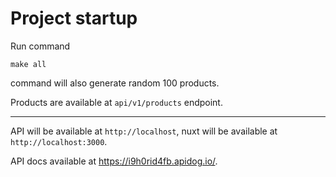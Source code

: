 # Project startup

Run command

`make all`

command will also generate random 100 products.

Products are available at `api/v1/products` endpoint.

---

API will be available at `http://localhost`, nuxt will be available at `http://localhost:3000`.

API docs available at https://i9h0rid4fb.apidog.io/.